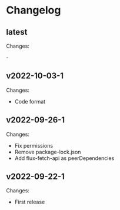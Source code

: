 # Changelog

## latest

Changes:

\-

## v2022-10-03-1

Changes:

- Code format

## v2022-09-26-1

Changes:

- Fix permissions
- Remove package-lock.json
- Add flux-fetch-api as peerDependencies

## v2022-09-22-1

Changes:

- First release
